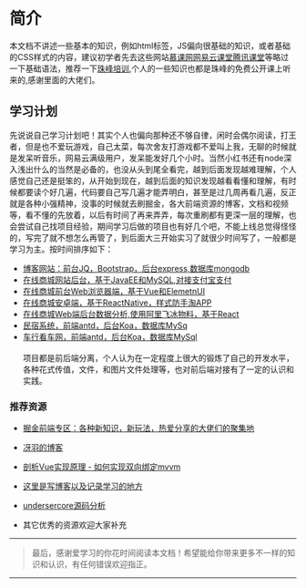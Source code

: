 # 简介
本文档不讲述一些基本的知识，例如html标签，JS偏向很基础的知识，或者基础的CSS样式的内容，建议初学者先去这些网站[慕课网](http://www.imooc.com)[网易云课堂](http://study.163.com)[腾讯课堂](https://ke.qq.com/)等略过一下基础语法，推荐一下[珠峰培训](http://www.html5train.com/),个人的一些知识也都是珠峰的免费公开课上听来的,感谢里面的大佬们。
## 学习计划
先说说自己学习计划吧！其实个人也偏向那种还不够自律，闲时会偶尔阅读，打王者，但是也不爱玩游戏，自己太菜，每次舍友打游戏都不爱叫上我，无聊的时候就是发呆听音乐，网易云满级用户，发呆能发好几个小时。当然小红书还有node深入浅出什么的当然是必备的，也没从头到尾全看完，越到后面发现越难理解，个人感觉自己还是挺笨的，从开始到现在，越到后面的知识发现越看看懂和理解，有时候都要读个好几遍，代码要自己写几遍才能弄明白，甚至是过几周再看几遍，反正就是各种小强精神，没事的时候就去刷掘金，各大前端资源的博客，文档和视频等，看不懂的先放着，以后有时间了再来弄弄，每次重刷都有更深一层的理解，也会尝试自己找项目经验，期间学习后做的项目也有好几个吧，不能上线总觉得怪怪的，写完了就不想怎么再管了，到后面大三开始实习了就很少时间写了，一般都是学习为主。按时间排序如下：
<br>
* [博客网站：前台JQ，Bootstrap，后台express,数据库mongodb](https://github.com/jeryqwq/Blog)
* [在线商城网站后台，基于JavaEE和MySQL,对接支付宝支付](https://github.com/jeryqwq/ImoccMallofJava)
* [在线商城前台Web浏览器端，基于Vue和ElemetnUI](https://github.com/jeryqwq/Imoccmall)
* [在线商城安卓端，基于ReactNative，样式防手淘APP](https://github.com/jeryqwq/MallApp)
* [在线商城Web端后台数据分析,使用阿里飞冰物料，基于React](https://github.com/jeryqwq/OrderManage)
* [民宿系统，前端antd，后台Koa，数据库MySq](https://github.com/jeryqwq/homestay)
* [车行看车网，前端antd，后台Koa，数据库MySql](https://github.com/jeryqwq/CartOnline)
<br><br>
项目都是前后端分离，个人认为在一定程度上很大的锻炼了自己的开发水平，各种花式传值，文件，和图片文件处理等，也对前后端对接有了一定的认识和实践。
### 推荐资源
* [掘金前端专区：各种新知识，新玩法，热爱分享的大佬们的聚集地](https://juejin.im/welcome/frontend)
* [冴羽的博客](https://github.com/mqyqingfeng/Blog)
* [剖析Vue实现原理 - 如何实现双向绑定mvvm](https://github.com/DMQ/mvvm)
* [这里是写博客以及记录学习的地方](https://github.com/KieSun/Dream)
* [undersercore源码分析](https://yoyoyohamapi.gitbooks.io/undersercore-analysis/content/)

* 其它优秀的资源欢迎大家补充
---
> 最后，感谢爱学习的你花时间阅读本文档！希望能给你带来更多不一样的知识和认识，有任何错误欢迎指正。
---